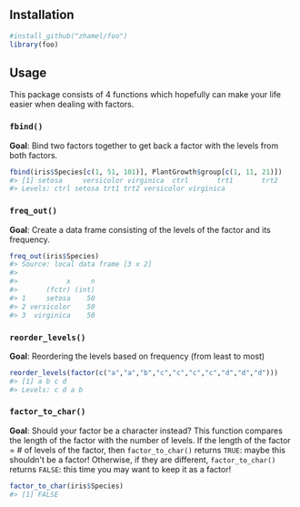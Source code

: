 <!-- README.md is generated from README.Rmd. Please edit that file -->
Installation
------------

``` r
#install_github("zhamel/foo")
library(foo)
```

Usage
-----

This package consists of 4 functions which hopefully can make your life easier when dealing with factors.

### `fbind()`

**Goal**: Bind two factors together to get back a factor with the levels from both factors.

``` r
fbind(iris$Species[c(1, 51, 101)], PlantGrowth$group[c(1, 11, 21)])
#> [1] setosa     versicolor virginica  ctrl       trt1       trt2      
#> Levels: ctrl setosa trt1 trt2 versicolor virginica
```

### `freq_out()`

**Goal**: Create a data frame consisting of the levels of the factor and its frequency.

``` r
freq_out(iris$Species)
#> Source: local data frame [3 x 2]
#> 
#>            x     n
#>       (fctr) (int)
#> 1     setosa    50
#> 2 versicolor    50
#> 3  virginica    50
```

### `reorder_levels()`

**Goal**: Reordering the levels based on frequency (from least to most)

``` r
reorder_levels(factor(c("a","a","b","c","c","c","c","d","d","d")))
#> [1] a b c d
#> Levels: c d a b
```

### `factor_to_char()`

**Goal**: Should your factor be a character instead? This function compares the length of the factor with the number of levels. If the length of the factor = \# of levels of the factor, then `factor_to_char()` returns `TRUE`: maybe this shouldn't be a factor! Otherwise, if they are different, `factor_to_char()` returns `FALSE`: this time you may want to keep it as a factor!

``` r
factor_to_char(iris$Species)
#> [1] FALSE
```
